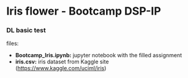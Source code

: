 # Iris flower - Bootcamp DSP-IP

### DL basic test  
files:
- **Bootcamp_Iris.ipynb:** jupyter notebook with the filled assignment
- **iris.csv:** iris dataset from Kaggle site (https://www.kaggle.com/uciml/iris)  
